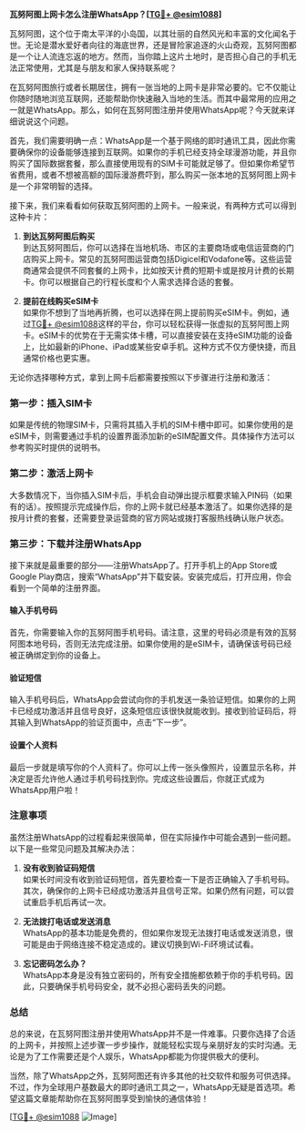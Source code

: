 **瓦努阿图上网卡怎么注册WhatsApp？[[TG💪+ @esim1088](https://t.me/s/esim1088)]**

瓦努阿图，这个位于南太平洋的小岛国，以其壮丽的自然风光和丰富的文化闻名于世。无论是潜水爱好者向往的海底世界，还是冒险家追逐的火山奇观，瓦努阿图都是一个让人流连忘返的地方。然而，当你踏上这片土地时，是否担心自己的手机无法正常使用，尤其是与朋友和家人保持联系呢？

在瓦努阿图旅行或者长期居住，拥有一张当地的上网卡是非常必要的。它不仅能让你随时随地浏览互联网，还能帮助你快速融入当地的生活。而其中最常用的应用之一就是WhatsApp。那么，如何在瓦努阿图注册并使用WhatsApp呢？今天就来详细说说这个问题。

首先，我们需要明确一点：WhatsApp是一个基于网络的即时通讯工具，因此你需要确保你的设备能够连接到互联网。如果你的手机已经支持全球漫游功能，并且你购买了国际数据套餐，那么直接使用现有的SIM卡可能就足够了。但如果你希望节省费用，或者不想被高额的国际漫游费吓到，那么购买一张本地的瓦努阿图上网卡是一个非常明智的选择。

接下来，我们来看看如何获取瓦努阿图的上网卡。一般来说，有两种方式可以得到这种卡片：

1. **到达瓦努阿图后购买**  
   到达瓦努阿图后，你可以选择在当地机场、市区的主要商场或电信运营商的门店购买上网卡。常见的瓦努阿图运营商包括Digicel和Vodafone等。这些运营商通常会提供不同套餐的上网卡，比如按天计费的短期卡或是按月计费的长期卡。你可以根据自己的行程长度和个人需求选择合适的套餐。

2. **提前在线购买eSIM卡**  
   如果你不想到了当地再折腾，也可以选择在网上提前购买eSIM卡。例如，通过[TG💪+ @esim1088](https://t.me/s/esim1088)这样的平台，你可以轻松获得一张虚拟的瓦努阿图上网卡。eSIM卡的优势在于无需实体卡槽，可以直接安装在支持eSIM功能的设备上，比如最新的iPhone、iPad或某些安卓手机。这种方式不仅方便快捷，而且通常价格也更实惠。

无论你选择哪种方式，拿到上网卡后都需要按照以下步骤进行注册和激活：

### 第一步：插入SIM卡  
如果是传统的物理SIM卡，只需将其插入手机的SIM卡槽中即可。如果你使用的是eSIM卡，则需要通过手机的设置界面添加新的eSIM配置文件。具体操作方法可以参考购买时提供的说明书。

### 第二步：激活上网卡  
大多数情况下，当你插入SIM卡后，手机会自动弹出提示框要求输入PIN码（如果有的话）。按照提示完成操作后，你的上网卡就已经基本激活了。如果你选择的是按月计费的套餐，还需要登录运营商的官方网站或拨打客服热线确认账户状态。

### 第三步：下载并注册WhatsApp  
接下来就是最重要的部分——注册WhatsApp了。打开手机上的App Store或Google Play商店，搜索“WhatsApp”并下载安装。安装完成后，打开应用，你会看到一个简单的注册界面。

#### 输入手机号码  
首先，你需要输入你的瓦努阿图手机号码。请注意，这里的号码必须是有效的瓦努阿图本地号码，否则无法完成注册。如果你使用的是eSIM卡，请确保该号码已经被正确绑定到你的设备上。

#### 验证短信  
输入手机号码后，WhatsApp会尝试向你的手机发送一条验证短信。如果你的上网卡已经成功激活并且信号良好，这条短信应该很快就能收到。接收到验证码后，将其输入到WhatsApp的验证页面中，点击“下一步”。

#### 设置个人资料  
最后一步就是填写你的个人资料了。你可以上传一张头像照片，设置显示名称，并决定是否允许他人通过手机号码找到你。完成这些设置后，你就正式成为WhatsApp用户啦！

### 注意事项  
虽然注册WhatsApp的过程看起来很简单，但在实际操作中可能会遇到一些问题。以下是一些常见问题及其解决办法：

1. **没有收到验证码短信**  
   如果长时间没有收到验证码短信，首先要检查一下是否正确输入了手机号码。其次，确保你的上网卡已经成功激活并且信号正常。如果仍然有问题，可以尝试重启手机后再试一次。

2. **无法拨打电话或发送消息**  
   WhatsApp的基本功能是免费的，但如果你发现无法拨打电话或发送消息，很可能是由于网络连接不稳定造成的。建议切换到Wi-Fi环境试试看。

3. **忘记密码怎么办？**  
   WhatsApp本身是没有独立密码的，所有安全措施都依赖于你的手机号码。因此，只要确保手机号码安全，就不必担心密码丢失的问题。

### 总结  

总的来说，在瓦努阿图注册并使用WhatsApp并不是一件难事。只要你选择了合适的上网卡，并按照上述步骤一步步操作，就能轻松实现与亲朋好友的实时沟通。无论是为了工作需要还是个人娱乐，WhatsApp都能为你提供极大的便利。

当然，除了WhatsApp之外，瓦努阿图还有许多其他的社交软件和服务可供选择。不过，作为全球用户基数最大的即时通讯工具之一，WhatsApp无疑是首选项。希望这篇文章能帮助你在瓦努阿图享受到愉快的通信体验！

[[TG💪+ @esim1088](https://t.me/s/esim1088) ![Image](https://i.postimg.cc/4NQfJmqS/Snipaste-2025-05-13-00-14-12.png)]